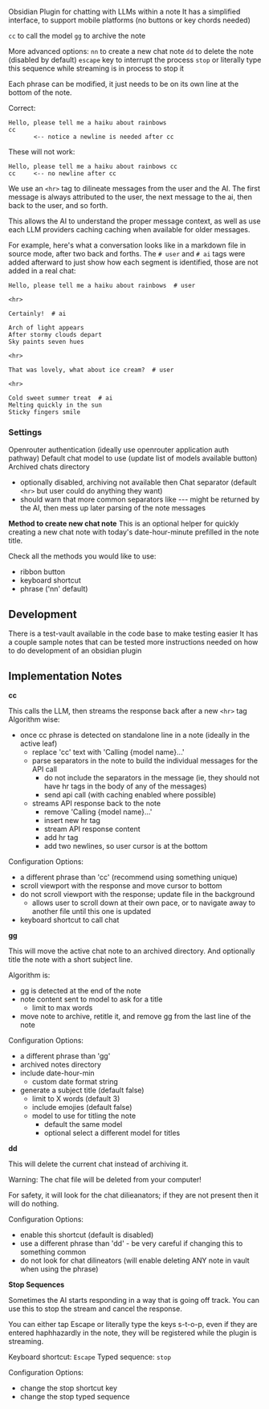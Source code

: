 Obsidian Plugin for chatting with LLMs within a note
It has a simplified interface, to support mobile platforms (no buttons or key chords needed)

`cc` to call the model
`gg` to archive the note

More advanced options:
`nn` to create a new chat note
`dd` to delete the note (disabled by default)
`escape` key to interrupt the process
`stop` or literally type this sequence while streaming is in process to stop it

Each phrase can be modified, it just needs to be on its own line at the bottom of the note.

Correct:
```example
Hello, please tell me a haiku about rainbows
cc
       <-- notice a newline is needed after cc
```

These will not work:
```not-working-example
Hello, please tell me a haiku about rainbows cc
cc     <-- no newline after cc
```

We use an `<hr>` tag to dilineate messages from the user and the AI. The first message is always attributed to the user, the next message to the ai, then back to the user, and so forth.

This allows the AI to understand the proper message context, as well as use each LLM providers caching caching when available for older messages.

For example, here's what a conversation looks like in a markdown file in source mode, after two back and forths. The `# user` and `# ai` tags were added afterward to just show how each segment is identified, those are not added in a real chat:

```
Hello, please tell me a haiku about rainbows  # user

<hr>

Certainly!  # ai

Arch of light appears
After stormy clouds depart
Sky paints seven hues

<hr>

That was lovely, what about ice cream?  # user

<hr>

Cold sweet summer treat  # ai
Melting quickly in the sun
Sticky fingers smile
```


### Settings

Openrouter authentication (ideally use openrouter application auth pathway)
Default chat model to use (update list of models available button)
Archived chats directory
- optionally disabled, archiving not available then
Chat separator (default `<hr>` but user could do anything they want)
- should warn that more common separators like --- might be returned by the AI, then mess up later parsing of the note messages


**Method to create new chat note**
This is an optional helper for quickly creating a new chat note with today's date-hour-minute prefilled in the note title.

Check all the methods you would like to use:
- ribbon button
- keyboard shortcut
- phrase ('nn' default)

## Development

There is a test-vault available in the code base to make testing easier
It has a couple sample notes that can be tested
more instructions needed on how to do development of an obsidian plugin


## Implementation Notes

**cc**

This calls the LLM, then streams the response back after a new `<hr>` tag
Algorithm wise:
- once cc phrase is detected on standalone line in a note (ideally in the active leaf)
	- replace 'cc' text with 'Calling {model name}...'
	- parse separators in the note to build the individual messages for the API call
		- do not include the separators in the message (ie, they should not have hr tags in the body of any of the messages)
		- send api call (with caching enabled where possible)
	- streams API response back to the note
		- remove 'Calling {model name}...'
		- insert new hr tag
		- stream API response content
		- add hr tag
		- add two newlines, so user cursor is at the bottom

Configuration Options:
- a different phrase than 'cc' (recommend using something unique)
- scroll viewport with the response and move cursor to bottom
- do not scroll viewport with the response; update file in the background
	- allows user to scroll down at their own pace, or to navigate away to another file until this one is updated
- keyboard shortcut to call chat


**gg**

This will move the active chat note to an archived directory. And optionally title the note with a short subject line.

Algorithm is:
- gg is detected at the end of the note
- note content sent to model to ask for a title
	- limit to max words
- move note to archive, retitle it, and remove gg from the last line of the note

Configuration Options:
- a different phrase than 'gg'
- archived notes directory
- include date-hour-min
	- custom date format string
- generate a subject title (default false)
	- limit to X words (default 3)
	- include emojies (default false)
	- model to use for titling the note
		- default the same model
		- optional select a different model for titles

**dd**

This will delete the current chat instead of archiving it.

Warning: The chat file will be deleted from your computer!

For safety, it will look for the chat dilieanators; if they are not present then it will do nothing.

Configuration Options:
- enable this shortcut (default is disabled)
- use a different phrase than 'dd' - be very careful if changing this to something common
- do not look for chat dilineators (will enable deleting ANY note in vault when using the phrase)

**Stop Sequences**

Sometimes the AI starts responding in a way that is going off track. You can use this to stop the stream and cancel the response.

You can either tap Escape or literally type the keys s-t-o-p, even if they are entered haphhazardly in the note, they will be registered while the plugin is streaming.

Keyboard shortcut: `Escape`
Typed sequence: `stop`

Configuration Options:
- change the stop shortcut key
- change the stop typed sequence

